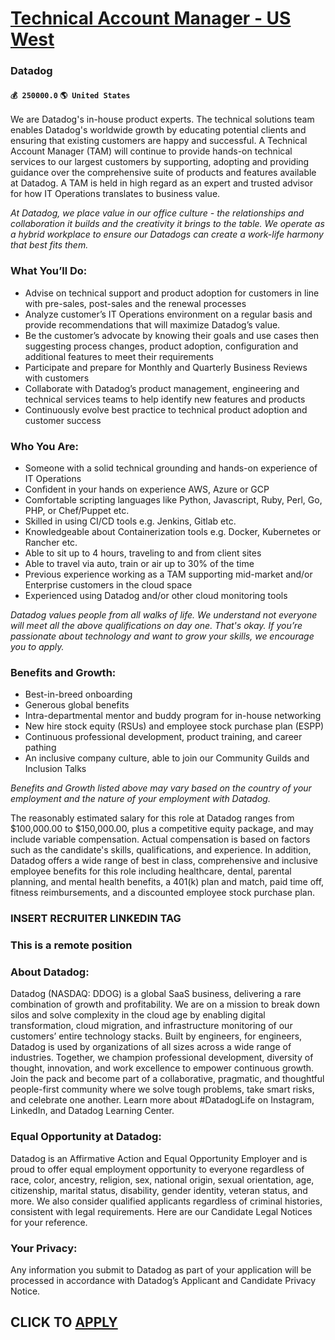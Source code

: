 # [Technical Account Manager - US West](https://www.remotewlb.com/apply/technical-account-manager-us-west-74405)  
### Datadog  
#### `💰 250000.0` `🌎 United States`  

We are Datadog's in-house product experts. The technical solutions team enables Datadog's worldwide growth by educating potential clients and ensuring that existing customers are happy and successful. A Technical Account Manager (TAM) will continue to provide hands-on technical services to our largest customers by supporting, adopting and providing guidance over the comprehensive suite of products and features available at Datadog. A TAM is held in high regard as an expert and trusted advisor for how IT Operations translates to business value.

 _At Datadog, we place value in our office culture - the relationships and collaboration it builds and the creativity it brings to the table. We operate as a hybrid workplace to ensure our Datadogs can create a work-life harmony that best fits them._

### What You’ll Do:

  * Advise on technical support and product adoption for customers in line with pre-sales, post-sales and the renewal processes
  * Analyze customer’s IT Operations environment on a regular basis and provide recommendations that will maximize Datadog’s value.
  * Be the customer’s advocate by knowing their goals and use cases then suggesting process changes, product adoption, configuration and additional features to meet their requirements
  * Participate and prepare for Monthly and Quarterly Business Reviews with customers
  * Collaborate with Datadog’s product management, engineering and technical services teams to help identify new features and products
  * Continuously evolve best practice to technical product adoption and customer success

### Who You Are:

  * Someone with a solid technical grounding and hands-on experience of IT Operations
  * Confident in your hands on experience AWS, Azure or GCP
  * Comfortable scripting languages like Python, Javascript, Ruby, Perl, Go, PHP, or Chef/Puppet etc.
  * Skilled in using CI/CD tools e.g. Jenkins, Gitlab etc.
  * Knowledgeable about Containerization tools e.g. Docker, Kubernetes or Rancher etc.
  * Able to sit up to 4 hours, traveling to and from client sites 
  * Able to travel via auto, train or air up to 30% of the time
  * Previous experience working as a TAM supporting mid-market and/or Enterprise customers in the cloud space
  * Experienced using Datadog and/or other cloud monitoring tools

 _Datadog values people from all walks of life. We understand not everyone will meet all the above qualifications on day one. That's okay. If you’re passionate about technology and want to grow your skills, we encourage you to apply._

### Benefits and Growth:

  * Best-in-breed onboarding
  * Generous global benefits
  * Intra-departmental mentor and buddy program for in-house networking
  * New hire stock equity (RSUs) and employee stock purchase plan (ESPP)
  * Continuous professional development, product training, and career pathing
  * An inclusive company culture, able to join our Community Guilds and Inclusion Talks

 _Benefits and Growth listed above may vary based on the country of your employment and the nature of your employment with Datadog._

The reasonably estimated salary for this role at Datadog ranges from $100,000.00 to $150,000.00, plus a competitive equity package, and may include variable compensation. Actual compensation is based on factors such as the candidate's skills, qualifications, and experience. In addition, Datadog offers a wide range of best in class, comprehensive and inclusive employee benefits for this role including healthcare, dental, parental planning, and mental health benefits, a 401(k) plan and match, paid time off, fitness reimbursements, and a discounted employee stock purchase plan.

### INSERT RECRUITER LINKEDIN TAG

###  This is a remote position

### About Datadog:

Datadog (NASDAQ: DDOG) is a global SaaS business, delivering a rare combination of growth and profitability. We are on a mission to break down silos and solve complexity in the cloud age by enabling digital transformation, cloud migration, and infrastructure monitoring of our customers’ entire technology stacks. Built by engineers, for engineers, Datadog is used by organizations of all sizes across a wide range of industries. Together, we champion professional development, diversity of thought, innovation, and work excellence to empower continuous growth. Join the pack and become part of a collaborative, pragmatic, and thoughtful people-first community where we solve tough problems, take smart risks, and celebrate one another. Learn more about #DatadogLife on Instagram, LinkedIn, and Datadog Learning Center.

### Equal Opportunity at Datadog:

Datadog is an Affirmative Action and Equal Opportunity Employer and is proud to offer equal employment opportunity to everyone regardless of race, color, ancestry, religion, sex, national origin, sexual orientation, age, citizenship, marital status, disability, gender identity, veteran status, and more. We also consider qualified applicants regardless of criminal histories, consistent with legal requirements. Here are our Candidate Legal Notices for your reference.

### Your Privacy:

Any information you submit to Datadog as part of your application will be processed in accordance with Datadog’s Applicant and Candidate Privacy Notice.

  
## CLICK TO [APPLY](https://www.remotewlb.com/apply/technical-account-manager-us-west-74405)

